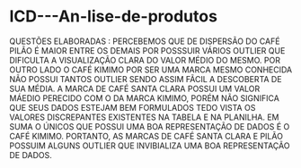 # ICD---An-lise-de-produtos
QUESTÕES ELABORADAS :
PERCEBEMOS QUE DE DISPERSÃO DO CAFÉ PILÃO É MAIOR ENTRE OS DEMAIS POR POSSSUIR VÁRIOS OUTLIER QUE DIFICULTA A VISUALIZAÇÃO CLARA DO VALOR MÉDIO DO MESMO.
POR OUTRO LADO O CAFÉ KIMIMO POR SER UMA MARCA MESMO CONHECIDA NÃO POSSUI TANTOS OUTLIER SENDO ASSIM FÃCIL A DESCOBERTA DE SUA MÉDIA.
A MARCA DE CAFÉ SANTA CLARA POSSUI UM VALOR MÁEDIO PERECIDO COM O DA MARCA KIMIMO, PORÉM NÃO SIGNIFICA QUE SEUS DADOS ESTEJAM BEM FORMULADOS TEDO VISTA OS VALORES DISCREPANTES EXISTENTES NA TABELA E NA PLANILHA.
EM SUMA O ÚNICOS QUE POSSUI UMA BOA REPRESENTAÇÃO DE DADOS É O CAFÉ KIMIMO. 
PORTANTO, AS MARCAS DE CAFÉ SANTA CLARA E PILÃO POSSUIM ALGUNS OUTLIER QUE INVIBIALIZA UMA BOA REPRESENTAÇÃO DE DADOS.
